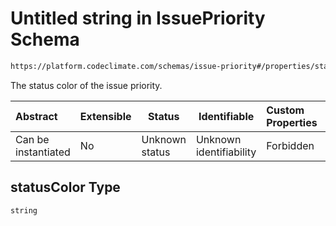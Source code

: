 # Untitled string in IssuePriority Schema

```txt
https://platform.codeclimate.com/schemas/issue-priority#/properties/statusColor
```

The status color of the issue priority.


| Abstract            | Extensible | Status         | Identifiable            | Custom Properties | Additional Properties | Access Restrictions | Defined In                                                                                         |
| :------------------ | ---------- | -------------- | ----------------------- | :---------------- | --------------------- | ------------------- | -------------------------------------------------------------------------------------------------- |
| Can be instantiated | No         | Unknown status | Unknown identifiability | Forbidden         | Allowed               | none                | [IssuePriority.schema.json\*](../../spec/schemas/IssuePriority.schema.json "open original schema") |

## statusColor Type

`string`
